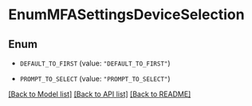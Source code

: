 # EnumMFASettingsDeviceSelection

## Enum


* `DEFAULT_TO_FIRST` (value: `"DEFAULT_TO_FIRST"`)

* `PROMPT_TO_SELECT` (value: `"PROMPT_TO_SELECT"`)


[[Back to Model list]](../README.md#documentation-for-models) [[Back to API list]](../README.md#documentation-for-api-endpoints) [[Back to README]](../README.md)


